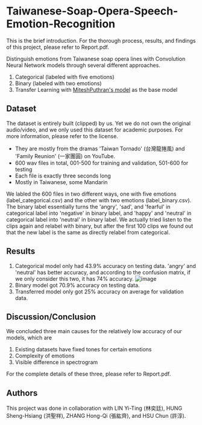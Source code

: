 # Taiwanese-Soap-Opera-Speech-Emotion-Recognition
This is the brief introduction. For the thorough process, results, and findings of this project, please refer to Report.pdf.

Distinguish emotions from Taiwanese soap opera lines with Convolution Neural Network models through several different approaches.
1. Categorical (labeled with five emotions)
2. Binary (labeled with two emotions)
3. Transfer Learning with [MiteshPuthran's model](https://github.com/MiteshPuthran/Speech-Emotion-Analyzer) as the base model

## Dataset
The dataset is entirely built (clipped) by us. Yet we do not own the original audio/video, and we only used this dataset for academic purposes. For more information, please refer to the license.
- They are mostly from the dramas 'Taiwan Tornado' (台灣龍捲風) and 'Family Reunion' (一家團圓) on YouTube. 
- 600 wav files in total, 001-500 for training and validation, 501-600 for testing
- Each file is exactly three seconds long
- Mostly in Taiwanese, some Mandarin

We labled the 600 files in two different ways, one with five emotions (label_categorical.csv) and the other with two emotions (label_binary.csv).
The binary label essentially turns the 'angry', 'sad', and 'fearful' in categorical label into 'negative' in binary label, and 'happy' and 'neutral' in categorical label into 'neutral' in binary label.
We actually tried listen to the clips again and relabel with binary, but after the first 100 clips we found out that the new label is the same as directly relabel from categorical.
 
 ## Results
 1. Categorical model only had 43.9% accuracy on testing data. 'angry' and 'neutral' has better accuracy, and according to the confusion matrix, if we only consider this two, it has 74% accuracy.
 ![image](https://user-images.githubusercontent.com/39045469/216509960-83f47c0d-4181-4928-98ba-21675efe3ce7.png)
 2. Binary model got 70.9% accuracy on testing data.
 3. Transferred model only got 25% accuracy on average for validation data.
 
 ## Discussion/Conclusion
 We concluded three main causes for the relatively low accuracy of our models, which are
 1. Existing datasets have fixed tones for certain emotions
 2. Complexity of emotions
 3. Visible difference in spectrogram
 
 For the complete details of these three, please refer to Report.pdf.
 
 ## Authors
 This project was done in collaboration with LIN Yi-Ting (林奕廷), HUNG Sheng-Hsiang (洪聖祥), ZHANG Hong-Qi (張紘齊), and HSU Chun (許淳).
